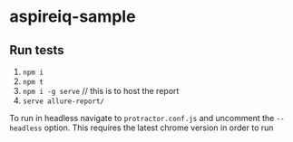 # aspireiq-sample

## Run tests
1. `npm i`
2. `npm t`
3. `npm i -g serve` // this is to host the report
4. `serve allure-report/`

To run in headless navigate to `protractor.conf.js` and uncomment the `--headless` option. This requires the latest chrome version in order to run
